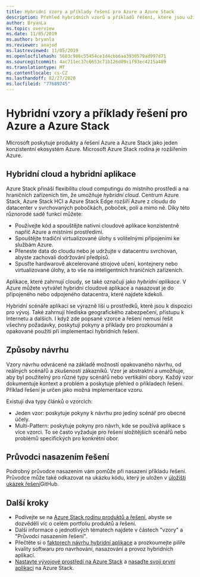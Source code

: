 ```yaml
---
title: Hybridní vzory a příklady řešení pro Azure a Azure Stack
description: Přehled hybridních vzorů a příkladů řešení, které jsou užitečné pro učení a sestavování hybridních řešení v Azure a Azure Stack.
author: BryanLa
ms.topic: overview
ms.date: 11/05/2019
ms.author: bryanla
ms.reviewer: anajod
ms.lastreviewed: 11/05/2019
ms.openlocfilehash: 5603c986c55454ce1d4cbb6aa3930579ad997d71
ms.sourcegitcommit: 4ac711ec37c6653c71b126d09c1f93ec4215a489
ms.translationtype: MT
ms.contentlocale: cs-CZ
ms.lasthandoff: 02/27/2020
ms.locfileid: "77689745"
---
```

# <a name="hybrid-patterns-and-solution-examples-for-azure-and-azure-stack"></a>Hybridní vzory a příklady řešení pro Azure a Azure Stack

Microsoft poskytuje produkty a řešení Azure a Azure Stack jako jeden konzistentní ekosystém Azure. Microsoft Azure Stack rodina je rozšířením Azure. 

## <a name="the-hybrid-cloud-and-hybrid-apps"></a>Hybridní cloud a hybridní aplikace

Azure Stack přináší flexibilitu cloud computingu do místního prostředí a na hraničních zařízeních tím, že umožňuje *hybridní cloud*. Centrum Azure Stack, Azure Stack HCI a Azure Stack Edge rozšíří Azure z cloudu do datacenter v svrchovaných pobočkách, poboček, polí a mimo ně. Díky této různorodé sadě funkcí můžete:

- Používejte kód a spouštějte nativní cloudové aplikace konzistentně napříč Azure a místními prostředími.
- Spouštějte tradiční virtualizované úlohy s volitelnými připojeními ke službám Azure.
- Přeneste data do cloudu nebo je udržujte v datacentru svrchovan, abyste zachovali dodržování předpisů.
- Spusťte hardwarově akcelerované strojové učení, kontejnery nebo virtualizované úlohy, a to vše na inteligentních hraničních zařízeních.

Aplikace, které zahrnují cloudy, se také označují jako *hybridní aplikace*. V Azure můžete vytvářet hybridní cloudové aplikace a nasazovat je do připojeného nebo odpojeného datacentra, které najdete kdekoli.

Hybridní scénáře aplikací se výrazně liší u prostředků, které jsou k dispozici pro vývoj. Také zahrnují hlediska geografického zabezpečení, přístupu k Internetu a dalších. I když zde popsané vzorce a řešení nemusí řešit všechny požadavky, poskytují pokyny a příklady pro prozkoumání a opakované použití při implementaci hybridních řešení.

## <a name="design-patterns"></a>Způsoby návrhu

Vzory návrhu odvrácené na základě možností opakovaného návrhu, od reálných scénářů a zkušeností zákazníků. Vzor je abstraktní a umožňuje, aby byl použitelný pro různé typy scénářů nebo vertikální obory. Každý vzor dokumentuje kontext a problém a poskytuje přehled o příkladech řešení. Příklad řešení je určen jako možná implementace vzoru.

Existují dva typy článků o vzorcích:

- Jeden vzor: poskytuje pokyny k návrhu pro jediný scénář pro obecné účely.
- Multi-Pattern: poskytuje pokyny pro návrh, kde se používá aplikace s více vzorci. To se často vyžaduje pro řešení složitějších scénářů nebo problémů specifických pro konkrétní obor.

## <a name="solution-deployment-guides"></a>Průvodci nasazením řešení

Podrobný průvodce nasazením vám pomůže při nasazení příkladu řešení. Průvodce může také odkazovat na ukázku kódu, který je uložen v [úložišti ukázek řešení](https://github.com/Azure-Samples/azure-intelligent-edge-patterns)GitHub. 

## <a name="next-steps"></a>Další kroky

- Podívejte se na [Azure Stack rodinu produktů a řešení](/azure-stack), abyste se dozvěděli víc o celém portfoliu produktů a řešení.
- Další informace o jednotlivých tématech najdete v částech "vzory" a "Průvodci nasazením řešení".
- Přečtěte si o [faktorech návrhu hybridní aplikace](overview-app-design-considerations.md) a prozkoumejte pilíře kvality softwaru pro navrhování, nasazování a provoz hybridních aplikací.
- [Nastavte vývojové prostředí na Azure Stack](../user/azure-stack-dev-start.md) a [nasaďte svoji první aplikaci](../user/azure-stack-dev-start-deploy-app.md) na Azure Stack.
